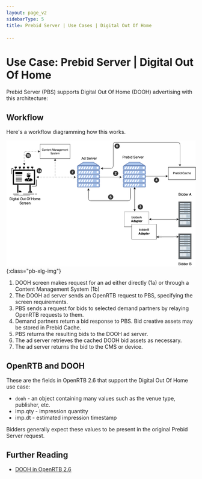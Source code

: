 ```yaml
---
layout: page_v2
sidebarType: 5
title: Prebid Server | Use Cases | Digital Out Of Home

---
```


# Use Case: Prebid Server | Digital Out Of Home

Prebid Server (PBS) supports Digital Out Of Home (DOOH) advertising with this architecture:

## Workflow

Here's a workflow diagramming how this works.

![Prebid Server DOOH](/assets/images/flowcharts/prebid-server/pbs-dooh-flow.png){:class="pb-xlg-img"}

1. DOOH screen makes request for an ad either directly (1a) or through a Content Management System (1b)
2. The DOOH ad server sends an OpenRTB request to PBS, specifying the screen requirements.
3. PBS sends a request for bids to selected demand partners by relaying OpenRTB requests to them.
4. Demand partners return a bid response to PBS. Bid creative assets may be stored in Prebid Cache.
5. PBS returns the resulting bids to the DOOH ad server.
6. The ad server retrieves the cached DOOH bid assets as necessary.
7. The ad server returns the bid to the CMS or device.

## OpenRTB and DOOH

These are the fields in OpenRTB 2.6 that support the Digital Out Of Home use case:

- `dooh` - an object containing many values such as the venue type, publisher, etc.
- imp.qty - impression quantity
- imp.dt - estimated impression timestamp

Bidders generally expect these values to be present in the original Prebid Server request.

## Further Reading
- [DOOH in OpenRTB 2.6](https://github.com/InteractiveAdvertisingBureau/openrtb2.x/blob/main/2.6.md#objectdooh)
